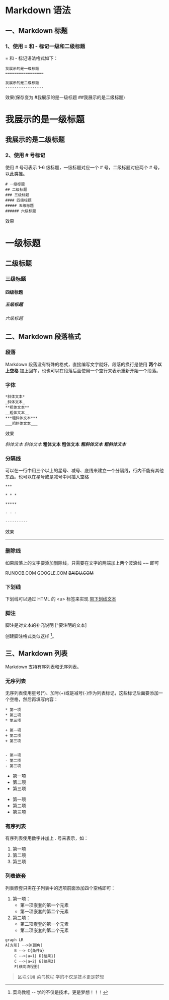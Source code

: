 # Markdown 语法

## 一、Markdown 标题

### 1、使用 = 和 - 标记一级和二级标题

= 和 - 标记语法格式如下：

```
我展示的是一级标题
=================

我展示的是二级标题
-----------------
```

效果(保存变为 #我展示的是一级标题 ##我展示的是二级标题)

# 我展示的是一级标题

## 我展示的是二级标题

### 2、使用 # 号标记

使用 # 号可表示 1-6 级标题，一级标题对应一个 # 号，二级标题对应两个 # 号，以此类推。

```
# 一级标题
## 二级标题
### 三级标题
#### 四级标题
##### 五级标题
###### 六级标题
```

效果

# 一级标题

## 二级标题

### 三级标题

#### 四级标题

##### 五级标题

###### 六级标题

## 二、Markdown 段落格式

### 段落

Markdown 段落没有特殊的格式，直接编写文字就好，段落的换行是使用 <strong>两个以上空格</strong> 加上回车，也也可以在段落后面使用一个空行来表示重新开始一个段落。

### 字体

```
*斜体文本*
_斜体文本_
**粗体文本**
__粗体文本__
***粗斜体文本***
___粗斜体文本___

```

效果

_斜体文本_
_斜体文本_
**粗体文本**
**粗体文本**
**_粗斜体文本_**
**_粗斜体文本_**

### 分隔线

可以在一行中用三个以上的星号、减号、底线来建立一个分隔线，行内不能有其他东西。也可以在星号或是减号中间插入空格

```
***

* * *

*****

- - -

----------
```

效果

---

### 删除线

如果段落上的文字要添加删除线，只需要在文字的两端加上两个波浪线 ~~ 即可

RUNOOB.COM
GOOGLE.COM
~~BAIDU.COM~~

### 下划线

下划线可以通过 HTML 的 \<u> 标签来实现
<u>带下划线文本</u>

### 脚注

脚注是对文本的补充说明
[^要注明的文本]

创建脚注格式类似这样 [^runoob]。

[^runoob]: 菜鸟教程 -- 学的不仅是技术，更是梦想！！！

## 三、Markdown 列表

Markdown 支持有序列表和无序列表。

### 无序列表

无序列表使用星号(\*)、加号(+)或是减号(-)作为列表标记，这些标记后面要添加一个空格，然后再填写内容：

```
* 第一项
* 第二项
* 第三项

+ 第一项
+ 第二项
+ 第三项


- 第一项
- 第二项
- 第三项

```

- 第一项
- 第二项
- 第三项

* 第一项
* 第二项
* 第三项

### 有序列表

有序列表使用数字并加上 . 号来表示，如：

1. 第一项
2. 第二项
3. 第三项

### 列表嵌套

列表嵌套只需在子列表中的选项前面添加四个空格即可：

1. 第一项：
   - 第一项嵌套的第一个元素
   - 第一项嵌套的第二个元素
2. 第二项：
   - 第二项嵌套的第一个元素
   - 第二项嵌套的第二个元素

```mermaid
graph LR
A[方形] -->B(圆角)
    B --> C{条件a}
    C -->|a=1| D[结果1]
    C -->|a=2| E[结果2]
    F[横向流程图]
```

> 区块引用
> 菜鸟教程
> 学的不仅是技术更是梦想
